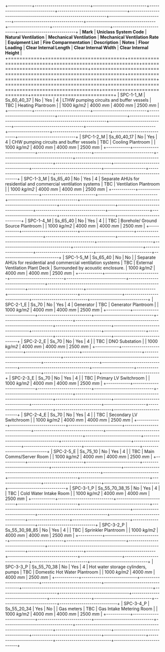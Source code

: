 +------------+----------------------------+---------------------------+------------------------------+-----------------------------------+------------------------------------------------------------------+----------------------------+-----------------------------------+-----------------------------------+---------------------+-----------------------------+----------------------------+-----------------------------+
| __Mark__   | __Uniclass System Code__   | __Natural Ventilation__   | __Mechanical Ventilation__   | __Mechanical Ventilation Rate__   | __Equipment List__                                               | __Fire Comparmentation__   | __Description__                   | __Notes__                         | __Floor Loading__   | __Clear Internal Length__   | __Clear Internal Width__   | __Clear Internal Height__   |
+============+============================+===========================+==============================+===================================+==================================================================+============================+===================================+===================================+=====================+=============================+============================+=============================+
| SPC-1-1_M  | Ss_60_40_37                | No                        | Yes                          | 4                                 | LTHW pumping circuits and buffer vessels                         | TBC                        | Heating Plantroom                 |                                   | 1000 _kg/m2_        | 4000 _mm_                   | 4000 _mm_                  | 2500 _mm_                   |
+------------+----------------------------+---------------------------+------------------------------+-----------------------------------+------------------------------------------------------------------+----------------------------+-----------------------------------+-----------------------------------+---------------------+-----------------------------+----------------------------+-----------------------------+
| SPC-1-2_M  | Ss_60_40_17                | No                        | Yes                          | 4                                 | CHW pumping circuits and buffer vessels                          | TBC                        | Cooling Plantroom                 |                                   | 1000 _kg/m2_        | 4000 _mm_                   | 4000 _mm_                  | 2500 _mm_                   |
+------------+----------------------------+---------------------------+------------------------------+-----------------------------------+------------------------------------------------------------------+----------------------------+-----------------------------------+-----------------------------------+---------------------+-----------------------------+----------------------------+-----------------------------+
| SPC-1-3_M  | Ss_65_40                   | No                        | Yes                          | 4                                 | Separate AHUs for residential and commercial ventilation systems | TBC                        | Ventilation Plantroom             |                                   | 1000 _kg/m2_        | 4000 _mm_                   | 4000 _mm_                  | 2500 _mm_                   |
+------------+----------------------------+---------------------------+------------------------------+-----------------------------------+------------------------------------------------------------------+----------------------------+-----------------------------------+-----------------------------------+---------------------+-----------------------------+----------------------------+-----------------------------+
| SPC-1-4_M  | Ss_65_40                   | No                        | Yes                          | 4                                 |                                                                  | TBC                        | Borehole/ Ground Source Plantroom |                                   | 1000 _kg/m2_        | 4000 _mm_                   | 4000 _mm_                  | 2500 _mm_                   |
+------------+----------------------------+---------------------------+------------------------------+-----------------------------------+------------------------------------------------------------------+----------------------------+-----------------------------------+-----------------------------------+---------------------+-----------------------------+----------------------------+-----------------------------+
| SPC-1-5_M  | Ss_65_40                   | No                        | No                           |                                   | Separate AHUs for residential and commercial ventilation systems | TBC                        | External Ventilation Plant Deck   | Surrounded by acoustic enclosure. | 1000 _kg/m2_        | 4000 _mm_                   | 4000 _mm_                  | 2500 _mm_                   |
+------------+----------------------------+---------------------------+------------------------------+-----------------------------------+------------------------------------------------------------------+----------------------------+-----------------------------------+-----------------------------------+---------------------+-----------------------------+----------------------------+-----------------------------+
| SPC-2-1_E  | Ss_70                      | No                        | Yes                          | 4                                 | Generator                                                        | TBC                        | Generator Plantroom               |                                   | 1000 _kg/m2_        | 4000 _mm_                   | 4000 _mm_                  | 2500 _mm_                   |
+------------+----------------------------+---------------------------+------------------------------+-----------------------------------+------------------------------------------------------------------+----------------------------+-----------------------------------+-----------------------------------+---------------------+-----------------------------+----------------------------+-----------------------------+
| SPC-2-2_E  | Ss_70                      | No                        | Yes                          | 4                                 |                                                                  | TBC                        | DNO Substation                    |                                   | 1000 _kg/m2_        | 4000 _mm_                   | 4000 _mm_                  | 2500 _mm_                   |
+------------+----------------------------+---------------------------+------------------------------+-----------------------------------+------------------------------------------------------------------+----------------------------+-----------------------------------+-----------------------------------+---------------------+-----------------------------+----------------------------+-----------------------------+
| SPC-2-3_E  | Ss_70                      | No                        | Yes                          | 4                                 |                                                                  | TBC                        | Primary LV Switchroom             |                                   | 1000 _kg/m2_        | 4000 _mm_                   | 4000 _mm_                  | 2500 _mm_                   |
+------------+----------------------------+---------------------------+------------------------------+-----------------------------------+------------------------------------------------------------------+----------------------------+-----------------------------------+-----------------------------------+---------------------+-----------------------------+----------------------------+-----------------------------+
| SPC-2-4_E  | Ss_70                      | No                        | Yes                          | 4                                 |                                                                  | TBC                        | Secondary LV Switchroom           |                                   | 1000 _kg/m2_        | 4000 _mm_                   | 4000 _mm_                  | 2500 _mm_                   |
+------------+----------------------------+---------------------------+------------------------------+-----------------------------------+------------------------------------------------------------------+----------------------------+-----------------------------------+-----------------------------------+---------------------+-----------------------------+----------------------------+-----------------------------+
| SPC-2-5_E  | Ss_75_10                   | No                        | Yes                          | 4                                 |                                                                  | TBC                        | Main Comms/Server Room            |                                   | 1000 _kg/m2_        | 4000 _mm_                   | 4000 _mm_                  | 2500 _mm_                   |
+------------+----------------------------+---------------------------+------------------------------+-----------------------------------+------------------------------------------------------------------+----------------------------+-----------------------------------+-----------------------------------+---------------------+-----------------------------+----------------------------+-----------------------------+
| SPC-3-1_P  | Ss_55_70_38_15             | No                        | Yes                          | 4                                 |                                                                  | TBC                        | Cold Water Intake Room            |                                   | 1000 _kg/m2_        | 4000 _mm_                   | 4000 _mm_                  | 2500 _mm_                   |
+------------+----------------------------+---------------------------+------------------------------+-----------------------------------+------------------------------------------------------------------+----------------------------+-----------------------------------+-----------------------------------+---------------------+-----------------------------+----------------------------+-----------------------------+
| SPC-3-2_P  | Ss_55_30_98_85             | No                        | Yes                          | 4                                 |                                                                  | TBC                        | Sprinkler Plantroom               |                                   | 1000 _kg/m2_        | 4000 _mm_                   | 4000 _mm_                  | 2500 _mm_                   |
+------------+----------------------------+---------------------------+------------------------------+-----------------------------------+------------------------------------------------------------------+----------------------------+-----------------------------------+-----------------------------------+---------------------+-----------------------------+----------------------------+-----------------------------+
| SPC-3-3_P  | Ss_55_70_38                | No                        | Yes                          | 4                                 | Hot water storage cylinders, pumps                               | TBC                        | Domestic Hot Water Plantroom      |                                   | 1000 _kg/m2_        | 4000 _mm_                   | 4000 _mm_                  | 2500 _mm_                   |
+------------+----------------------------+---------------------------+------------------------------+-----------------------------------+------------------------------------------------------------------+----------------------------+-----------------------------------+-----------------------------------+---------------------+-----------------------------+----------------------------+-----------------------------+
| SPC-3-4_P  | Ss_55_20_34                | Yes                       | No                           |                                   | Gas meters                                                       | TBC                        | Gas Intake Metering Room          |                                   | 1000 _kg/m2_        | 4000 _mm_                   | 4000 _mm_                  | 2500 _mm_                   |
+------------+----------------------------+---------------------------+------------------------------+-----------------------------------+------------------------------------------------------------------+----------------------------+-----------------------------------+-----------------------------------+---------------------+-----------------------------+----------------------------+-----------------------------+